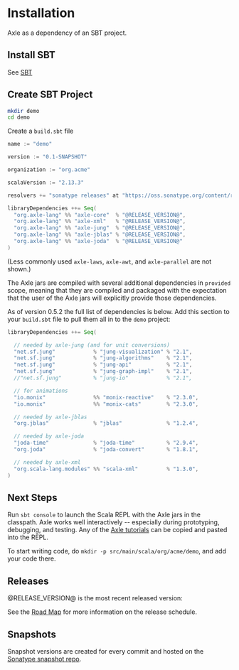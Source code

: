 # Installation

Axle as a dependency of an SBT project.

## Install SBT

See [SBT](http://www.scala-sbt.org/)

## Create SBT Project

```bash
mkdir demo
cd demo
```

Create a `build.sbt` file

```sbt
name := "demo"

version := "0.1-SNAPSHOT"

organization := "org.acme"

scalaVersion := "2.13.3"

resolvers += "sonatype releases" at "https://oss.sonatype.org/content/repositories/releases/"

libraryDependencies ++= Seq(
  "org.axle-lang" %% "axle-core"  % "@RELEASE_VERSION@",
  "org.axle-lang" %% "axle-xml"   % "@RELEASE_VERSION@",
  "org.axle-lang" %% "axle-jung"  % "@RELEASE_VERSION@",
  "org.axle-lang" %% "axle-jblas" % "@RELEASE_VERSION@",
  "org.axle-lang" %% "axle-joda"  % "@RELEASE_VERSION@"
)
```

(Less commonly used `axle-laws`, `axle-awt`, and `axle-parallel` are not shown.)

The Axle jars are compiled with several additional dependencies in `provided` scope,
meaning that they are compiled and packaged with the expectation that the user of the Axle
jars will explicitly provide those dependencies.

As of version 0.5.2 the full list of dependencies is below.
Add this section to your `build.sbt` file to pull them all in to the `demo` project:

```sbt
libraryDependencies ++= Seq(

  // needed by axle-jung (and for unit conversions)
  "net.sf.jung"            % "jung-visualization" % "2.1",
  "net.sf.jung"            % "jung-algorithms"    % "2.1",
  "net.sf.jung"            % "jung-api"           % "2.1",
  "net.sf.jung"            % "jung-graph-impl"    % "2.1",
  //"net.sf.jung"          % "jung-io"            % "2.1",

  // for animations
  "io.monix"               %% "monix-reactive"    % "2.3.0",
  "io.monix"               %% "monix-cats"        % "2.3.0",

  // needed by axle-jblas
  "org.jblas"              % "jblas"              % "1.2.4",

  // needed by axle-joda
  "joda-time"              % "joda-time"          % "2.9.4",
  "org.joda"               % "joda-convert"       % "1.8.1",

  // needed by axle-xml
  "org.scala-lang.modules" %% "scala-xml"         % "1.3.0",
)
```

## Next Steps

Run `sbt console` to launch the Scala REPL with the Axle jars in the classpath.
Axle works well interactively -- especially during prototyping, debugging, and testing.
Any of the [Axle tutorials](/tutorial/) can be copied and pasted into the REPL.

To start writing code, do `mkdir -p src/main/scala/org/acme/demo`, and add your code there.

## Releases

@RELEASE_VERSION@ is the most recent released version:

See the [Road Map](../appendix/RoadMap.md) for more information on the release schedule.

## Snapshots

Snapshot versions are created for every commit and
hosted on the [Sonatype snapshot repo](https://oss.sonatype.org/content/repositories/snapshots).
